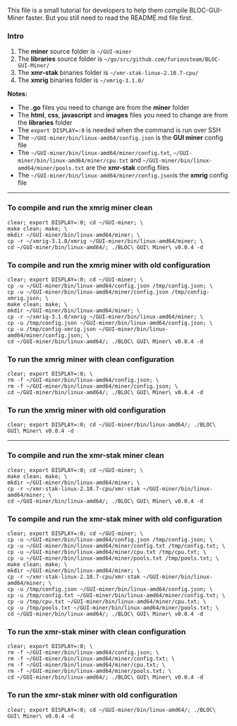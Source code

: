 This file is a small tutorial for developers to help them compile BLOC-GUI-Miner faster. But you still need to read the README.md file first.  

### Intro

1. The **miner** source folder is `~/GUI-miner`  
2. The **libraries** source folder is `~/go/src/github.com/furiousteam/BLOC-GUI-Miner/`  
3. The **xmr-stak** binaries folder is `~/xmr-stak-linux-2.10.7-cpu/`  
4. The **xmrig** binaries folder is `~/xmrig-3.1.0/`  

**Notes:**  
* The **.go** files you need to change are from the **miner** folder  
* The **html**, **css**, **javascript** and **images** files you need to change are from the **libraries** folder  
* The `export DISPLAY=:0` is needed when the command is run over SSH  
* The `~/GUI-miner/bin/linux-amd64/config.json` is the **GUI miner** config file  
* The `~/GUI-miner/bin/linux-amd64/miner/config.txt`, `~/GUI-miner/bin/linux-amd64/miner/cpu.txt` and `~/GUI-miner/bin/linux-amd64/miner/pools.txt` are the **xmr-stak** config files  
* The `~/GUI-miner/bin/linux-amd64/miner/config.json`is the **xmrig** config file  

-----------------------------------------------------------------------------------------------  

### To compile and run the xmrig miner clean

```shell
clear; export DISPLAY=:0; cd ~/GUI-miner; \
make clean; make; \
mkdir ~/GUI-miner/bin/linux-amd64/miner; \
cp -r ~/xmrig-3.1.0/xmrig ~/GUI-miner/bin/linux-amd64/miner; \
cd ~/GUI-miner/bin/linux-amd64/; ./BLOC\ GUI\ Miner\ v0.0.4 -d
```

### To compile and run the xmrig miner with old configuration

```shell
clear; export DISPLAY=:0; cd ~/GUI-miner; \
cp -u ~/GUI-miner/bin/linux-amd64/config.json /tmp/config.json; \
cp -u ~/GUI-miner/bin/linux-amd64/miner/config.json /tmp/config-xmrig.json; \
make clean; make; \
mkdir ~/GUI-miner/bin/linux-amd64/miner; \
cp -r ~/xmrig-3.1.0/xmrig ~/GUI-miner/bin/linux-amd64/miner; \
cp -u /tmp/config.json ~/GUI-miner/bin/linux-amd64/config.json; \
cp -u /tmp/config-xmrig.json ~/GUI-miner/bin/linux-amd64/miner/config.json; \
cd ~/GUI-miner/bin/linux-amd64/; ./BLOC\ GUI\ Miner\ v0.0.4 -d
```

### To run the xmrig miner with clean configuration

```shell
clear; export DISPLAY=:0; \
rm -f ~/GUI-miner/bin/linux-amd64/config.json; \
rm -f ~/GUI-miner/bin/linux-amd64/miner/config.json; \
cd ~/GUI-miner/bin/linux-amd64/; ./BLOC\ GUI\ Miner\ v0.0.4 -d
```

### To run the xmrig miner with old configuration

```shell
clear; export DISPLAY=:0; cd ~/GUI-miner/bin/linux-amd64/; ./BLOC\ GUI\ Miner\ v0.0.4 -d
```


-----------------------------------------------------------------------------------------------  

### To compile and run the xmr-stak miner clean

```shell
clear; export DISPLAY=:0; cd ~/GUI-miner; \
make clean; make; \
mkdir ~/GUI-miner/bin/linux-amd64/miner; \
cp -r ~/xmr-stak-linux-2.10.7-cpu/xmr-stak ~/GUI-miner/bin/linux-amd64/miner; \
cd ~/GUI-miner/bin/linux-amd64/; ./BLOC\ GUI\ Miner\ v0.0.4 -d
```

### To compile and run the xmr-stak miner with old configuration

```shell
clear; export DISPLAY=:0; cd ~/GUI-miner; \
cp -u ~/GUI-miner/bin/linux-amd64/config.json /tmp/config.json; \
cp -u ~/GUI-miner/bin/linux-amd64/miner/config.txt /tmp/config.txt; \
cp -u ~/GUI-miner/bin/linux-amd64/miner/cpu.txt /tmp/cpu.txt; \
cp -u ~/GUI-miner/bin/linux-amd64/miner/pools.txt /tmp/pools.txt; \
make clean; make; \
mkdir ~/GUI-miner/bin/linux-amd64/miner; \
cp -r ~/xmr-stak-linux-2.10.7-cpu/xmr-stak ~/GUI-miner/bin/linux-amd64/miner; \
cp -u /tmp/config.json ~/GUI-miner/bin/linux-amd64/config.json; \
cp -u /tmp/config.txt ~/GUI-miner/bin/linux-amd64/miner/config.txt; \
cp -u /tmp/cpu.txt ~/GUI-miner/bin/linux-amd64/miner/cpu.txt; \
cp -u /tmp/pools.txt ~/GUI-miner/bin/linux-amd64/miner/pools.txt; \
cd ~/GUI-miner/bin/linux-amd64/; ./BLOC\ GUI\ Miner\ v0.0.4 -d
```

### To run the xmr-stak miner with clean configuration

```shell
clear; export DISPLAY=:0; \
rm -f ~/GUI-miner/bin/linux-amd64/config.json; \
rm -f ~/GUI-miner/bin/linux-amd64/miner/config.txt; \
rm -f ~/GUI-miner/bin/linux-amd64/miner/cpu.txt; \
rm -f ~/GUI-miner/bin/linux-amd64/miner/pools.txt; \
cd ~/GUI-miner/bin/linux-amd64/; ./BLOC\ GUI\ Miner\ v0.0.4 -d
```

### To run the xmr-stak miner with old configuration

```shell
clear; export DISPLAY=:0; cd ~/GUI-miner/bin/linux-amd64/; ./BLOC\ GUI\ Miner\ v0.0.4 -d
```
